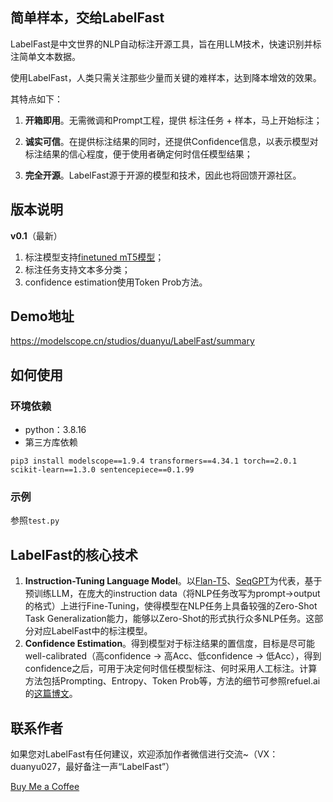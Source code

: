 ## 简单样本，交给LabelFast

LabelFast是中文世界的NLP自动标注开源工具，旨在用LLM技术，快速识别并标注简单文本数据。

使用LabelFast，人类只需关注那些少量而关键的难样本，达到降本增效的效果。

其特点如下：

1. **开箱即用**。无需微调和Prompt工程，提供 标注任务 + 样本，马上开始标注；
    
2. **诚实可信**。在提供标注结果的同时，还提供Confidence信息，以表示模型对标注结果的信心程度，便于使用者确定何时信任模型结果；
    
3. **完全开源**。LabelFast源于开源的模型和技术，因此也将回馈开源社区。  
    

## 版本说明

**v0.1**（最新）
1. 标注模型支持[finetuned mT5模型](https://modelscope.cn/models/damo/nlp_mt5_zero-shot-augment_chinese-base/summary "全任务零样本学习-mT5分类增强版-中文-base")；
2. 标注任务支持文本多分类；
3. confidence estimation使用Token Prob方法。

## Demo地址

https://modelscope.cn/studios/duanyu/LabelFast/summary

## 如何使用

### 环境依赖

+ python：3.8.16
+ 第三方库依赖

```pip3 install modelscope==1.9.4 transformers==4.34.1 torch==2.0.1 scikit-learn==1.3.0 sentencepiece==0.1.99 ```

### 示例

参照```test.py```

## LabelFast的核心技术

1. **Instruction-Tuning Language Model**。以[Flan-T5](https://arxiv.org/abs/2210.11416 "Flan-T5")、[SeqGPT](https://arxiv.org/abs/2308.10529 "SeqGPT")为代表，基于预训练LLM，在庞大的instruction data（将NLP任务改写为prompt->output的格式）上进行Fine-Tuning，使得模型在NLP任务上具备较强的Zero-Shot Task Generalization能力，能够以Zero-Shot的形式执行众多NLP任务。这部分对应LabelFast中的标注模型。
2. **Confidence Estimation**。得到模型对于标注结果的置信度，目标是尽可能well-calibrated（高confidence -> 高Acc、低confidence -> 低Acc），得到confidence之后，可用于决定何时信任模型标注、何时采用人工标注。计算方法包括Prompting、Entropy、Token Prob等，方法的细节可参照refuel.ai的[这篇博文](https://www.refuel.ai/blog-posts/labeling-with-confidence "refuel.ai blog: labeling with confidence")。

## 联系作者

如果您对LabelFast有任何建议，欢迎添加作者微信进行交流~（VX：duanyu027，最好备注一声“LabelFast”）

[Buy Me a Coffee](https://www.buymeacoffee.com/derrick.dy)

